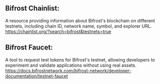 ## Bifrost Chainlist: 
A resource providing information about Bifrost's blockchain on different testnets, including chain ID, network name, symbol, and explorer URL.
https://chainlist.org/?search=bifrost&testnets=true
## Bifrost Faucet: 
A tool to request test tokens for Bifrost's testnet, allowing developers to experiment and validate applications without using real assets.
https://docs.bifrostnetwork.com/bifrost-network/developer-documentation/testnet-faucet
